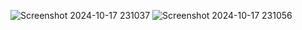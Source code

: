![Screenshot 2024-10-17 231037](https://github.com/user-attachments/assets/d21ede68-164d-4fa1-a3bc-609a4976cb01)
![Screenshot 2024-10-17 231056](https://github.com/user-attachments/assets/fe0233cf-5dbe-4544-b54b-04db628106aa)
